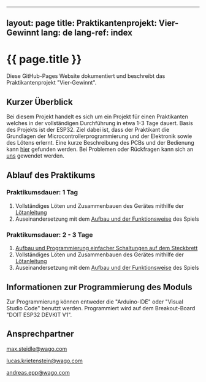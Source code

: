  ---
 layout: page
 title: Praktikantenprojekt: Vier-Gewinnt
 lang: de
 lang-ref: index
 ---

 # {{ page.title }}

Diese GitHub-Pages Website dokumentiert und beschreibt das Praktikantenprojekt "Vier-Gewinnt". 

## Kurzer Überblick

Bei diesem Projekt handelt es sich um ein Projekt für einen Praktikanten welches in der vollständigen Durchführung in etwa 1-3 Tage dauert. Basis des Projekts ist der ESP32. Ziel dabei ist, dass der Praktikant die Grundlagen der Microcontrollerprogrammierung und der Elektronik sowie des Lötens erlernt. Eine kurze Beschreibung des PCBs und der Bedienung kann [hier](https://svgithub01001.wago.local/education/praktikum-4Gewinnt/blob/main/doc/Platinenbeschreibung-VierGewinnt.pdf) gefunden werden. Bei Problemen oder Rückfragen kann sich an [uns](#ansprechpartner) gewendet werden.

## Ablauf des Praktikums

### Praktikumsdauer: 1 Tag
1. Vollständiges Löten und Zusammenbauen des Gerätes mithilfe der [Lötanleitung](https://svgithub01001.wago.local/education/praktikum-4Gewinnt/blob/main/doc/LoetAnleitung.pdf)
2. Auseinandersetzung mit dem [Aufbau und der Funktionsweise](https://svgithub01001.wago.local/education/praktikum-4Gewinnt/blob/main/doc/Platinenbeschreibung-VierGewinnt.pdf) des Spiels

### Praktikumsdauer: 2 - 3 Tage
1. [Aufbau und Programmierung einfacher Schaltungen auf dem Steckbrett](doc/Aufgabenstellung.pdf)
2. Vollständiges Löten und Zusammenbauen des Gerätes mithilfe der [Lötanleitung](https://svgithub01001.wago.local/education/praktikum-4Gewinnt/blob/main/doc/LoetAnleitung.pdf)
3. Auseinandersetzung mit dem [Aufbau und der Funktionsweise](https://svgithub01001.wago.local/education/praktikum-4Gewinnt/blob/main/doc/Platinenbeschreibung-VierGewinnt.pdf) des Spiels

## Informationen zur Programmierung des Moduls

Zur Programmierung können entweder die "Arduino-IDE" oder "Visual Studio Code" benutzt werden. Programmiert wird auf dem Breakout-Board "DOIT ESP32 DEVKIT V1".

## Ansprechpartner

<max.steidle@wago.com>

<lucas.krietenstein@wago.com>

<andreas.epp@wago.com>